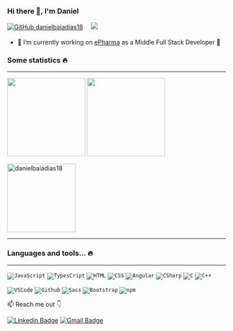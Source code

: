 ### Hi there 👋, I'm Daniel

[![GitHub danielbaiadias18](https://img.shields.io/github/followers/danielbaiadias18?label=follow&style=social)](https://github.com/danielbaiadias18)
<sub>ㅤ</sub>
![](https://komarev.com/ghpvc/?username=danielbaiadias18&style=flat-square&color=13b982&label=Profile%20views)

- 🔭 I’m currently working on [ePharma](https://epharma.com.br/) as a Middle Full Stack Developer 🚀


### Some statistics 🔥
---
<!-- Vertical Spacer -->
<p></p>

<div>
    <img height="180em" src="https://github-readme-stats.vercel.app/api?username=danielbaiadias18&show_icons=true&theme=yeblu&include_all_commits=true&count_private=true"/>
    <img height="180em" src="https://github-readme-stats.vercel.app/api/top-langs/?username=danielbaiadias18&layout=compact&langs_count=16&theme=yeblu"/>
</div>

<!-- Vertical Spacer -->
<p></p>
<img align="center" src="https://github-readme-streak-stats.herokuapp.com/?user=danielbaiadias18&theme=yeblu" alt="danielbaiadias18" height="158"/>

---


### Languages and tools... 🔥
---
<!-- Vertical Spacer -->
<p></p>

<code><img alt="JavaScript" title="JS" src="https://img.shields.io/badge/JavaScript-F7DF1E?style=for-the-badge&logo=javascript&logoColor=black"></code>
<code><img alt="TypesCript" title="TS" src="https://img.shields.io/badge/TypeScript-007ACC?style=for-the-badge&logo=typescript&logoColor=white"></code>
<code><img alt="HTML" title="HTML" src="https://img.shields.io/badge/HTML5-E34F26?style=for-the-badge&logo=html5&logoColor=white"></code>
<code><img alt="CSS" title="CSS" src="https://img.shields.io/badge/CSS3-1572B6?style=for-the-badge&logo=css3&logoColor=white"></code>
<code><img alt="Angular" title="Angular" src="https://img.shields.io/badge/Angular-DD0031?style=for-the-badge&logo=angular&logoColor=white"></code>
<code><img alt="CSharp" title="C Sharp" src="https://img.shields.io/badge/C%23-239120?style=for-the-badge&logo=c-sharp&logoColor=white"></code>
<code><img alt="C" title="C" src="https://img.shields.io/badge/C-00599C?style=for-the-badge&logo=c&logoColor=white"></code>
<code><img alt="C++" title="C++" src="https://img.shields.io/badge/C%2B%2B-00599C?style=for-the-badge&logo=c%2B%2B&logoColor=white"></code>

<code><img alt="VSCode" title="VSCode" src="https://img.shields.io/badge/Visual_Studio_Code-0078D4?style=for-the-badge&logo=visual%20studio%20code&logoColor=white"></code>
<code><img alt="Github" title="Github" src="https://img.shields.io/badge/Git-F05032?style=for-the-badge&logo=git&logoColor=white"></code>
<code><img alt="Sass" title="Sass" src="https://img.shields.io/badge/Sass-CC6699?style=for-the-badge&logo=sass&logoColor=white" alt="sass" ></code> 
<code><img alt="Bootstrap" src="https://img.shields.io/badge/Bootstrap-563D7C?style=for-the-badge&logo=bootstrap&logoColor=white"></code>
<code><img alt="npm" src="https://img.shields.io/badge/npm-CB3837?style=for-the-badge&logo=npm&logoColor=white"></code>

📫 Reach me out 👇

[![Linkedin Badge](https://img.shields.io/badge/LinkedIn-0077B5?style=for-the-badge&logo=linkedin&logoColor=white&link=https://www.linkedin.com/in/danielbds/)](https://www.linkedin.com/in/danielbds/)
[![Gmail Badge](https://img.shields.io/badge/Gmail-D14836?style=for-the-badge&logo=gmail&logoColor=white&link=mailto:danielbaiadias18@gmail.com)](mailto:danielbaiadias18@gmail.com)

